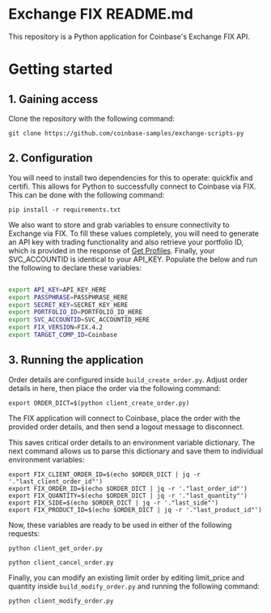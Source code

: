 # Exchange FIX README.md

This repository is a Python application for Coinbase's Exchange FIX API.
# Getting started

## 1. Gaining access

Clone the repository with the following command:
```
git clone https://github.com/coinbase-samples/exchange-scripts-py
```

## 2. Configuration

You will need to install two dependencies for this to operate: quickfix and certifi. This allows for Python to successfully connect to Coinbase via FIX. This can be done with the following command:

```
pip install -r requirements.txt
```

We also want to store and grab variables to ensure connectivity to Exchange via FIX. To fill these values completely, you will need to generate an API key with trading functionality and also retrieve your portfolio ID, which is provided in the response of [Get Profiles](https://docs.cdp.coinbase.com/exchange/reference/exchangerestapi_getprofiles). Finally, your SVC_ACCOUNTID is identical to your API_KEY.  Populate the below and run the following to declare these variables:

```bash

export API_KEY=API_KEY_HERE
export PASSPHRASE=PASSPHRASE_HERE
export SECRET_KEY=SECRET_KEY_HERE
export PORTFOLIO_ID=PORTFOLIO_ID_HERE
export SVC_ACCOUNTID=SVC_ACCOUNTID_HERE
export FIX_VERSION=FIX.4.2
export TARGET_COMP_ID=Coinbase
```

## 3. Running the application

Order details are configured inside `build_create_order.py`. Adjust order details in here, then place the order via the following command:

```
export ORDER_DICT=$(python client_create_order.py) 
```

The FIX application will connect to Coinbase, place the order with the provided order details, and then send a logout message to disconnect.

This saves critical order details to an environment variable dictionary. The next command allows us to parse this dictionary and save them to individual environment variables:

```
export FIX_CLIENT_ORDER_ID=$(echo $ORDER_DICT | jq -r '."last_client_order_id"')
export FIX_ORDER_ID=$(echo $ORDER_DICT | jq -r '."last_order_id"')
export FIX_QUANTITY=$(echo $ORDER_DICT | jq -r '."last_quantity"')
export FIX_SIDE=$(echo $ORDER_DICT | jq -r '."last_side"')
export FIX_PRODUCT_ID=$(echo $ORDER_DICT | jq -r '."last_product_id"')
```

Now, these variables are ready to be used in either of the following requests:

```
python client_get_order.py
```

```
python client_cancel_order.py
```

Finally, you can modify an existing limit order by editing limit_price and quantity inside `build_modify_order.py` and running the following command:
```
python client_modify_order.py
```
